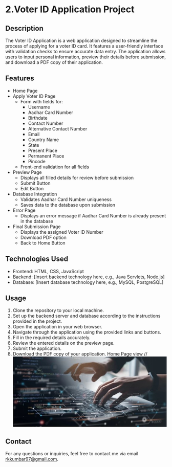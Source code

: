    
 # 2.Voter ID Application Project

## Description
The Voter ID Application is a web application designed to streamline the process of applying for a voter ID card. It features a user-friendly interface with validation checks to ensure accurate data entry. The application allows users to input personal information, preview their details before submission, and download a PDF copy of their application.

## Features
- Home Page
- Apply Voter ID Page
  - Form with fields for:
    - Username
    - Aadhar Card Number
    - Birthdate
    - Contact Number
    - Alternative Contact Number
    - Email
    - Country Name
    - State
    - Present Place
    - Permanent Place
    - Pincode
  - Front-end validation for all fields
- Preview Page
  - Displays all filled details for review before submission
  - Submit Button
  - Edit Button
- Database Integration
  - Validates Aadhar Card Number uniqueness
  - Saves data to the database upon submission
- Error Page
  - Displays an error message if Aadhar Card Number is already present in the database
- Final Submission Page
  - Displays the assigned Voter ID Number
  - Download PDF option
  - Back to Home Button

## Technologies Used
- Frontend: HTML, CSS, JavaScript
- Backend: [Insert backend technology here, e.g., Java Servlets, Node.js]
- Database: [Insert database technology here, e.g., MySQL, PostgreSQL]

## Usage
1. Clone the repository to your local machine.
2. Set up the backend server and database according to the instructions provided in the project.
3. Open the application in your web browser.
4. Navigate through the application using the provided links and buttons.
5. Fill in the required details accurately.
6. Review the entered details on the preview page.
7. Submit the application.
8. Download the PDF copy of your application.
   Home Page view
//   <img src=https://github.com/ravikumarxworkz/my_resume/blob/main/BANNER.jpg alt="logo" height="220" width="1500">

## Contact
For any questions or inquiries, feel free to contact me via email  rkkumbar97@gmail.com.
